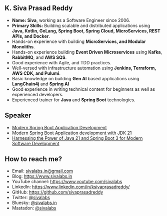 ## K. Siva Prasad Reddy

* **Name:** **Siva**, working as a Software Engineer since 2006.
* **Primary Skills:** Building scalable and distributed applications using **Java, Kotlin, GoLang, Spring Boot, Spring Cloud, MicroServices, REST APIs, and Docker**.
* Hands-on experience with building **MicroServices, and Modular Monoliths**.
* Hands-on experience building **Event Driven Microservices** using **Kafka**, **RabbitMQ**, and **AWS SQS**.
* Good experience with Agile, and TDD practices. 
* Well-versed with infrastructure automation using **Jenkins, Terraform, AWS CDK, and Pulumi**.
* Basic knowledge on building **Gen AI** based applications using **LangChain4j** and **Spring AI**
* Good experience in writing technical content for beginners as well as experienced developers.
* Experienced trainer for **Java** and **Spring Boot** technologies.

## Speaker
* [Modern Spring Boot Application Development](https://www.meetup.com/bangalorejug/events/298925096/)
* [Modern Spring Boot Application development with JDK 21](https://www.meetup.com/bangalorejug/events/300267722/)
* [Harnessing the Power of Java 21 and Spring Boot 3 for Modern Software Development](https://www.meetup.com/jughyderabad/events/300108982/)


## How to reach me?
* Email: sivalabs.in@gmail.com
* Blog: https://www.sivalabs.in
* YouTube channel: https://www.youtube.com/sivalabs
* LinkedIn: https://www.linkedin.com/in/ksivaprasadreddy/
* GitHub: https://github.com/sivaprasadreddy
* Twitter: [@sivalabs](https://twitter.com/sivalabs)
* Bluesky: [@sivalabs.in](https://bsky.app/profile/sivalabs.in)
* Mastadon: [@sivalabs](https://mastodon.social/@sivalabs)
